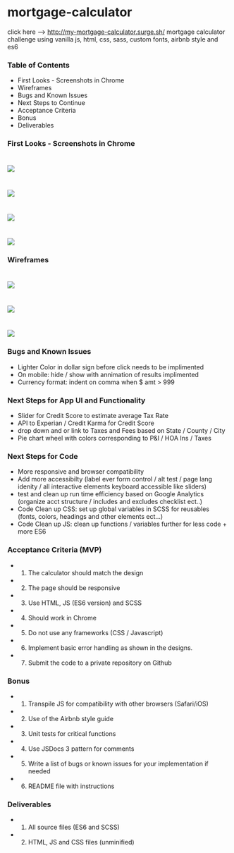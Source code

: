 # mortgage-calculator
click here --> http://my-mortgage-calculator.surge.sh/ 
mortgage calculator challenge using vanilla js, html, css, sass, custom fonts, airbnb style and es6

### Table of Contents
- First Looks - Screenshots in Chrome
- Wireframes
- Bugs and Known Issues
- Next Steps to Continue
- Acceptance Criteria
- Bonus
- Deliverables

### First Looks - Screenshots in Chrome
# ![](images/screenshots/mort-calc-1.png)
# ![](images/screenshots/mort-calc-2.png)
# ![](images/screenshots/mort-calc-3.png)
# ![](images/screenshots/mort-calc-4.png)

### Wireframes
# ![](images/screenshots/wireframe-1.png)
# ![](images/screenshots/wireframe-2.png)
# ![](images/screenshots/wireframe-3.png)

### Bugs and Known Issues
- Lighter Color in dollar sign before click needs to be implimented
- On mobile: hide / show with annimation of results implimented
- Currency format: indent on comma when $ amt > 999

### Next Steps for App UI and Functionality
- Slider for Credit Score to estimate average Tax Rate
- API to Experian / Credit Karma for Credit Score
- drop down and or link to Taxes and Fees based on State / County / City
- Pie chart wheel with colors corresponding to P&I / HOA Ins / Taxes

### Next Steps for Code
- More responsive and browser compatibility
- Add more accessibilty (label ever form control / alt test / page lang idenity / all interactive elements keyboard accessible like sliders)
- test and clean up run time efficiency based on Google Analytics (organize acct structure / includes and excludes checklist ect..)
- Code Clean up CSS: set up global variables in SCSS for reusables (fonts, colors, headings and other elements ect...)
- Code Clean up JS: clean up functions / variables further for less code + more ES6

### Acceptance Criteria (MVP)
- 1. The calculator should match the design
- 2. The page should be responsive
- 3. Use HTML, JS (ES6 version) and SCSS
- 4. Should work in Chrome
- 5. Do not use any frameworks (CSS / Javascript)
- 6. Implement basic error handling as shown in the designs.
- 7. Submit the code to a private repository on Github

### Bonus
- 1. Transpile JS for compatibility with other browsers (Safari/iOS)
- 2. Use of the Airbnb style guide
- 3. Unit tests for critical functions
- 4. Use JSDocs 3 pattern for comments
- 5. Write a list of bugs or known issues for your implementation if needed
- 6. README file with instructions

### Deliverables
- 1. All source files (ES6 and SCSS)
- 2. HTML, JS and CSS files (unminified)

